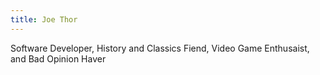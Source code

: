 ```yaml
---
title: Joe Thor 
---
```


Software Developer, History and Classics Fiend, Video Game Enthusaist, and Bad Opinion Haver 
